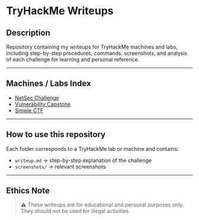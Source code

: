 # TryHackMe Writeups

## Description

Repository containing my writeups for TryHackMe machines and labs, including step-by-step procedures, commands, screenshots, and analysis of each challenge for learning and personal reference.

---

## Machines / Labs Index

- [NetSec Challenge](Net-Sec-Challenge/writeup.md)
- [Vulnerability Capstone](Vulnerability-Capstone/writeup.md)
- [Simple CTF](Simple-CTF/writeup.md)

---

## How to use this repository

Each folder corresponds to a TryHackMe lab or machine and contains:

- `writeup.md` → step-by-step explanation of the challenge  
- `screenshots/` → relevant screenshots  

---

## Ethics Note

> ⚠️ These writeups are for educational and personal purposes only. They should not be used for illegal activities.
